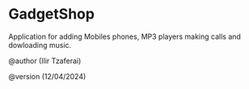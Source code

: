 # GadgetShop

Application for adding Mobiles phones, MP3 players making calls and dowloading music.


@author (Ilir Tzaferai)

@version (12/04/2024)
